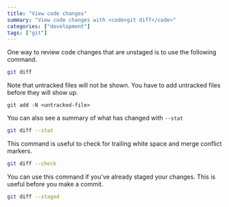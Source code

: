 ```yaml
---
title: "View code changes"
summary: "View code changes with <code>git diff</code>"
categories: ["development"]
tags: ["git"]
---
```


One way to review code changes that are unstaged is to use the following command. 

```bash
git diff
```

Note that untracked files will not be shown. You have to add untracked files before they will show up. 

```
git add -N <untracked-file>
```

You can also see a summary of what has changed with `--stat`

```bash
git diff --stat
```

This command is useful to check for trailing white space and merge conflict markers. 

```bash
git diff --check
```

You can use this command if you've already staged your changes. This is useful before you make a commit. 

```bash
git diff --staged
```



